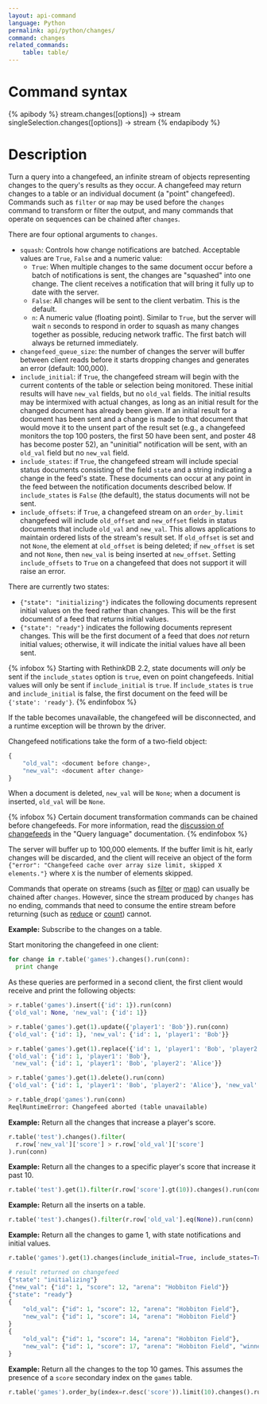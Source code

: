 ```yaml
---
layout: api-command
language: Python
permalink: api/python/changes/
command: changes
related_commands:
    table: table/
---
```


# Command syntax #

{% apibody %}
stream.changes([options]) &rarr; stream
singleSelection.changes([options]) &rarr; stream
{% endapibody %}

# Description #

Turn a query into a changefeed, an infinite stream of objects representing changes to the query's results as they occur. A changefeed may return changes to a table or an individual document (a "point" changefeed). Commands such as `filter` or `map` may be used before the `changes` command to transform or filter the output, and many commands that operate on sequences can be chained after `changes`.

There are four optional arguments to `changes`.

* `squash`: Controls how change notifications are batched. Acceptable values are `True`, `False` and a numeric value:
    * `True`: When multiple changes to the same document occur before a batch of notifications is sent, the changes are "squashed" into one change. The client receives a notification that will bring it fully up to date with the server.
    * `False`: All changes will be sent to the client verbatim. This is the default.
    * `n`: A numeric value (floating point). Similar to `True`, but the server will wait `n` seconds to respond in order to squash as many changes together as possible, reducing network traffic. The first batch will always be returned immediately.
* `changefeed_queue_size`: the number of changes the server will buffer between client reads before it starts dropping changes and generates an error (default: 100,000).
* `include_initial`: if `True`, the changefeed stream will begin with the current contents of the table or selection being monitored. These initial results will have `new_val` fields, but no `old_val` fields. The initial results may be intermixed with actual changes, as long as an initial result for the changed document has already been given. If an initial result for a document has been sent and a change is made to that document that would move it to the unsent part of the result set (e.g., a changefeed monitors the top 100 posters, the first 50 have been sent, and poster 48 has become poster 52), an "uninitial" notification will be sent, with an `old_val` field but no `new_val` field.
* `include_states`: if `True`, the changefeed stream will include special status documents consisting of the field `state` and a string indicating a change in the feed's state. These documents can occur at any point in the feed between the notification documents described below. If `include_states` is `False` (the default), the status documents will not be sent.
* `include_offsets`: if `True`, a changefeed stream on an `order_by.limit` changefeed will include `old_offset` and `new_offset` fields in status documents that include `old_val` and `new_val`. This allows applications to maintain ordered lists of the stream's result set. If `old_offset` is set and not `None`, the element at `old_offset` is being deleted; if `new_offset` is set and not `None`, then `new_val` is being inserted at `new_offset`. Setting `include_offsets` to `True` on a changefeed that does not support it will raise an error.

There are currently two states:

* `{"state": "initializing"}` indicates the following documents represent initial values on the feed rather than changes. This will be the first document of a feed that returns initial values.
* `{"state": "ready"}` indicates the following documents represent changes. This will be the first document of a feed that does *not* return initial values; otherwise, it will indicate the initial values have all been sent.

{% infobox %}
Starting with RethinkDB 2.2, state documents will *only* be sent if the `include_states` option is `true`, even on point changefeeds. Initial values will only be sent if `include_initial` is `true`. If `include_states` is `true` and `include_initial` is false, the first document on the feed will be `{'state': 'ready'}`.
{% endinfobox %}

If the table becomes unavailable, the changefeed will be disconnected, and a runtime exception will be thrown by the driver.

Changefeed notifications take the form of a two-field object:

```py
{
    "old_val": <document before change>,
    "new_val": <document after change>
}
```

When a document is deleted, `new_val` will be `None`; when a document is inserted, `old_val` will be `None`.

{% infobox %}
Certain document transformation commands can be chained before changefeeds. For more information, read the [discussion of changefeeds](/docs/changefeeds/python/) in the "Query language" documentation.
{% endinfobox %}

The server will buffer up to 100,000 elements. If the buffer limit is hit, early changes will be discarded, and the client will receive an object of the form `{"error": "Changefeed cache over array size limit, skipped X elements."}` where `X` is the number of elements skipped.

Commands that operate on streams (such as [filter](/api/python/filter/) or [map](/api/python/map/)) can usually be chained after `changes`.  However, since the stream produced by `changes` has no ending, commands that need to consume the entire stream before returning (such as [reduce](/api/python/reduce/) or [count](/api/python/count/)) cannot.

__Example:__ Subscribe to the changes on a table.

Start monitoring the changefeed in one client:

```py
for change in r.table('games').changes().run(conn):
  print change
```

As these queries are performed in a second client, the first client would receive and print the following objects:

```py
> r.table('games').insert({'id': 1}).run(conn)
{'old_val': None, 'new_val': {'id': 1}}

> r.table('games').get(1).update({'player1': 'Bob'}).run(conn)
{'old_val': {'id': 1}, 'new_val': {'id': 1, 'player1': 'Bob'}}

> r.table('games').get(1).replace({'id': 1, 'player1': 'Bob', 'player2': 'Alice'}).run(conn)
{'old_val': {'id': 1, 'player1': 'Bob'},
 'new_val': {'id': 1, 'player1': 'Bob', 'player2': 'Alice'}}

> r.table('games').get(1).delete().run(conn)
{'old_val': {'id': 1, 'player1': 'Bob', 'player2': 'Alice'}, 'new_val': None}

> r.table_drop('games').run(conn)
ReqlRuntimeError: Changefeed aborted (table unavailable)
```

__Example:__ Return all the changes that increase a player's score.

```py
r.table('test').changes().filter(
  r.row['new_val']['score'] > r.row['old_val']['score']
).run(conn)
```

__Example:__ Return all the changes to a specific player's score that increase it past 10.

```py
r.table('test').get(1).filter(r.row['score'].gt(10)).changes().run(conn)
```

__Example:__ Return all the inserts on a table.

```py
r.table('test').changes().filter(r.row['old_val'].eq(None)).run(conn)
```

__Example:__ Return all the changes to game 1, with state notifications and initial values.

```py
r.table('games').get(1).changes(include_initial=True, include_states=True).run(conn)

# result returned on changefeed
{"state": "initializing"}
{"new_val": {"id": 1, "score": 12, "arena": "Hobbiton Field"}}
{"state": "ready"}
{
	"old_val": {"id": 1, "score": 12, "arena": "Hobbiton Field"},
	"new_val": {"id": 1, "score": 14, "arena": "Hobbiton Field"}
}
{
	"old_val": {"id": 1, "score": 14, "arena": "Hobbiton Field"},
	"new_val": {"id": 1, "score": 17, "arena": "Hobbiton Field", "winner": "Frodo"}
}
```

__Example:__ Return all the changes to the top 10 games. This assumes the presence of a `score` secondary index on the `games` table.

```py
r.table('games').order_by(index=r.desc('score')).limit(10).changes().run(conn)
```
